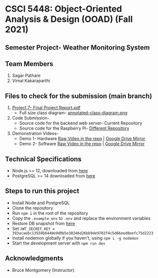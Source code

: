 # CSCI 5448: Object-Oriented Analysis & Design (OOAD) (Fall 2021)
## Semester Project- Weather Monitoring System

## Team Members
1. Sagar Pathare
2. Vimal Kakaraparthi

## Files to check for the submission (main branch)
1. [Project 7- Final Project Report.pdf](https://github.com/ooad-sv/semester-project-server/blob/main/extras/reports/Project%207-%20Final%20Project%20Report.pdf)
   * Full size class diagram- [annotated-class-diagram.png](https://github.com/ooad-sv/semester-project-server/blob/main/extras/reports/annotated-class-diagram.png)
2. Code Submission-
   * Source code for the backend web server- Current Repository
   * Source code for the Raspberry Pi- [Different Repository](https://github.com/ooad-sv/semester-project-rpi)
3. Demonstration Videos-
   * Demo 1- Hardware [Raw Video in the repo](https://github.com/ooad-sv/semester-project-server/blob/main/extras/demo-videos/Demo%201-%20Hardware.mp4) | [Google Drive Mirror](https://drive.google.com/file/d/18M1ng9kGtxrpY7JnOFLPqM1XpqGR2v40/view?usp=sharing)
   * Demo 2- Software [Raw Video in the repo](https://github.com/ooad-sv/semester-project-server/blob/main/extras/demo-videos/Demo%202-%20Software.mp4) | [Google Drive Mirror](https://drive.google.com/file/d/18kef3RW0zdZmpupEKhaBaMoMb0zJi1gf/view?usp=sharing)

## Technical Specifications
* Node.js >= 12, downloaded from [here](https://nodejs.org/)
* PostgreSQL >= 14 downloaded from [here](https://www.postgresql.org/)

## Steps to run this project
* Install Node and PostgreSQL
* Clone the repository 
* Run `npm i` in the root of the repository
* Copy the `.example.env` to `.env` and replace the environment variables
* Restore DB snapshot from [here](https://nodejs.org/)
* Set `JWT_SECRET_KEY = 393acaebc13559b6440e9d0b5e38246d26bb9de9702f4c5d66eed0eefc75d2223`
* Install nodemon globally if you haven't, using `npm i -g nodemon`
* Start the development server with `npm run dev`

## Acknowledgments
* Bruce Montgomery (Instructor)